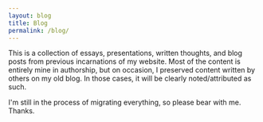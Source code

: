 ```yaml
---
layout: blog
title: Blog
permalink: /blog/
---
```


This is a collection of essays, presentations, written thoughts, and blog posts from previous incarnations of my website. Most of the content is entirely mine in authorship, but on occasion, I preserved content written by others on my old blog. In those cases, it will be clearly noted/attributed as such.

I'm still in the process of migrating everything, so please bear with me. Thanks.
